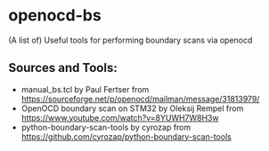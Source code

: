 # openocd-bs

(A list of) Useful tools for performing boundary scans via openocd

## Sources and Tools:
* manual_bs.tcl by Paul Fertser from https://sourceforge.net/p/openocd/mailman/message/31813979/
* OpenOCD boundary scan on STM32 by Oleksij Rempel from https://www.youtube.com/watch?v=8YUWH7W8H3w
* python-boundary-scan-tools by cyrozap from https://github.com/cyrozap/python-boundary-scan-tools

